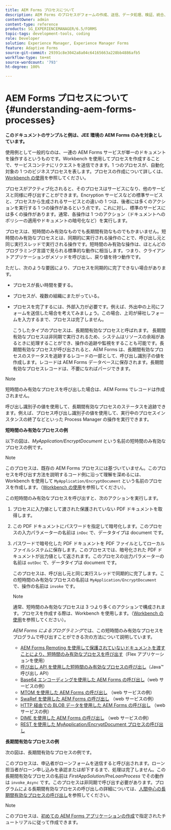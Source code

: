 ```yaml
---
title: AEM Forms プロセスについて
description: AEM Forms のプロセスがフォームの作成、送信、データ処理、検証、統合、ワークフローの自動化、出力管理を行う方法について説明します。
contentOwner: admin
content-type: reference
products: SG_EXPERIENCEMANAGER/6.5/FORMS
topic-tags: development-tools, coding
role: Developer
solution: Experience Manager, Experience Manager Forms
feature: Adaptive Forms
source-git-commit: 29391c8e3042a8a04c64165663a228bb4886afb5
workflow-type: tm+mt
source-wordcount: '793'
ht-degree: 100%

---
```


# AEM Forms プロセスについて {#understanding-aem-forms-processes}

**このドキュメントのサンプルと例は、JEE 環境の AEM Forms のみを対象としています。**

使用例として一般的なのは、一連の AEM Forms サービスが単一のドキュメントを操作するというものです。Workbench を使用してプロセスを作成することで、サービスコンテナにリクエストを送信できます。1 つのプロセスが、自動化対象の 1 つのビジネスプロセスを表します。プロセスの作成について詳しくは、[Workbench の使用](https://www.adobe.com/go/learn_aemforms_workbench_63_jp)を参照してください。

プロセスがアクティブ化されると、そのプロセスはサービスになり、他のサービスと同様に呼び出すことができます。Encryption サービスなどの標準サービスと、プロセスから生成されるサービスとの違いの 1 つは、後者には多くのアクションを実行する 1 つの操作があるという点です。これに対し、標準のサービスには多くの操作があります。通常、各操作は 1 つのアクション（ドキュメントへのポリシーの適用やドキュメントの暗号化など）を実行します。

プロセスは、短時間のみ有効なものでも長期間有効なものでもかまいません。短時間のみ有効なプロセスとは、同期的に実行される操作のことで、呼び出し元と同じ実行スレッドで実行される操作です。短時間のみ有効な操作は、ほとんどのプログラミング言語で見られる標準的な動作に相当します。つまり、クライアントアプリケーションがメソッドを呼び出し、戻り値を待つ動作です。

ただし、次のような要因により、プロセスを同期的に完了できない場合があります。

* プロセスが長い時間を要する。
* プロセスが、複数の組織にまたがっている。
* プロセスを完了するには、外部入力が必要です。例えば、外出中の上司にフォームを送信した場合を考えてみましょう。この場合、上司が帰社しフォームを入力するまで、プロセスは完了しません。

  こうしたタイプのプロセスは、長期間有効なプロセスと呼ばれます。 長期間有効なプロセスは非同期で実行されるため、システムはリソースの余裕があるときに処理することができ、操作の追跡や監視をすることも可能です。長期間有効なプロセスが呼び出されると、AEM Forms は、長期間有効なプロセスのステータスを追跡するレコードの一部として、呼び出し識別子の値を作成します。レコードは AEM Forms データベースに保存されます。長期間有効なプロセスレコードは、不要になればパージできます。

>[!NOTE]
>
>短時間のみ有効なプロセスを呼び出した場合は、AEM Forms でレコードは作成されません。

呼び出し識別子の値を使用して、長期間有効なプロセスのステータスを追跡できます。例えば、プロセス呼び出し識別子の値を使用して、実行中のプロセスインスタンスの終了などといった Process Manager の操作を実行できます。

**短時間のみ有効なプロセスの例**

以下の図は、*MyApplication/EncryptDocument* という名前の短時間のみ有効なプロセスの例です。

>[!NOTE]
>
>このプロセスは、既存の AEM Forms プロセスには基づいていません。このプロセスを呼び出す方法を説明するコード例に沿って理解を深めるには、Workbench を使用して `MyApplication/EncryptDocument` という名前のプロセスを作成します。（[Workbench の使用](https://www.adobe.com/go/learn_aemforms_workbench_63_jp)を参照してください）。

この短時間のみ有効なプロセスを呼び出すと、次のアクションを実行します。

1. プロセスに入力値として渡された保護されていない PDF ドキュメントを取得します。
1. この PDF ドキュメントにパスワードを指定して暗号化します。このプロセスの入力パラメーターの名前は `inDoc` で、データタイプは document です。
1. パスワードで暗号化した PDF ドキュメントを PDF ファイルとしてローカルファイルシステムに保存します。このプロセスでは、暗号化された PDF ドキュメントが出力値として返されます。このプロセスの出力パラメーターの名前は `outDoc` で、データタイプは document です。

   このプロセスは、呼び出し元と同じ実行スレッドで同期的に完了します。この短時間のみ有効なプロセスの名前は `MyApplication/EncryptDocument` で、操作の名前は `invoke` です。

   >[!NOTE]
   >
   >通常、短時間のみ有効なプロセスは 3 つより多くのアクションで構成されます。プロセスを作成する際は、Workbench を使用します。（[Workbench の使用](https://www.adobe.com/go/learn_aemforms_workbench_63_jp)を参照してください）。

   *AEM Forms によるプログラミング*&#x200B;では、この短時間のみ有効なプロセスをプログラムで呼び出すことができる次の方法について説明しています。

   * [AEM Forms Remoting を使用して保護されていないドキュメントを渡すことにより、短時間のみ有効なプロセスを呼び出す](/help/forms/developing/invoking-aem-forms-using-remoting.md#invoking-a-short-lived-process-by-passing-an-unsecure-document-using-remoting)（Flex アプリケーションを使用）
   * [呼び出し API を使用した短時間のみ有効なプロセスの呼び出し](/help/forms/developing/invoking-aem-forms-using-java.md#invoking-a-short-lived-process-using-the-invocation-api)（Java™ 呼び出し API）
   * [Base64 エンコーディングを使用した AEM Forms の呼び出し](/help/forms/developing/invoking-aem-forms-using-web.md#invoking-aem-forms-using-base64-encoding)（web サービスの例）
   * [MTOM を使用した AEM Forms の呼び出し](/help/forms/developing/invoking-aem-forms-using-web.md#invoking-aem-forms-using-mtom) （web サービスの例）
   * [SwaRef を使用した AEM Forms の呼び出し](/help/forms/developing/invoking-aem-forms-using-web.md#invoking-aem-forms-using-swaref) （web サービスの例）
   * [HTTP 経由での BLOB データを使用した AEM Forms の呼び出し](/help/forms/developing/invoking-aem-forms-using-web.md#invoking-aem-forms-using-blob-data-over-http) （web サービスの例）
   * [DIME を使用した AEM Forms の呼び出し](/help/forms/developing/invoking-aem-forms-using-web.md#invoking-aem-forms-using-dime) （web サービスの例）
   * [REST を使用した MyApplication/EncryptDocument プロセスの呼び出し](/help/forms/developing/invoking-aem-forms-using-rest.md)

**長期間有効なプロセスの例**

次の図は、長期間有効なプロセスの例です。

このプロセスは、申込者がローンフォームを送信すると呼び出されます。ローン担当者がローン申し込みを承認または却下するまで、処理は完了しません。この長期間有効なプロセスの名前は *FirstAppSolution/PreLoanProcess* でその動作は `invoke_Async` です。このプロセスは非同期で呼び出す必要があります。プログラムによる長期間有効なプロセスの呼び出しの詳細については、[人間中心の長期間有効なプロセスの呼び出し](/help/forms/developing/invoking-human-centric-long-lived.md#invoking-human-centric-long-lived-processes)を参照してください。

>[!NOTE]
>
>このプロセスは、[初めての AEM Forms アプリケーションの作成](https://www.adobe.com/go/learn_aemforms_firstapp_ds_63)で指定されたチュートリアルに従って作成できます。
